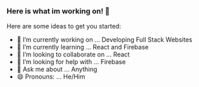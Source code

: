 ### Here is what im working on! 👋

Here are some ideas to get you started:

- 🔭 I’m currently working on ... Developing Full Stack Websites
- 🌱 I’m currently learning ... React and Firebase
- 👯 I’m looking to collaborate on ... React
- 🤔 I’m looking for help with ... Firebase
- 💬 Ask me about ... Anything
- 😄 Pronouns: ... He/Him


